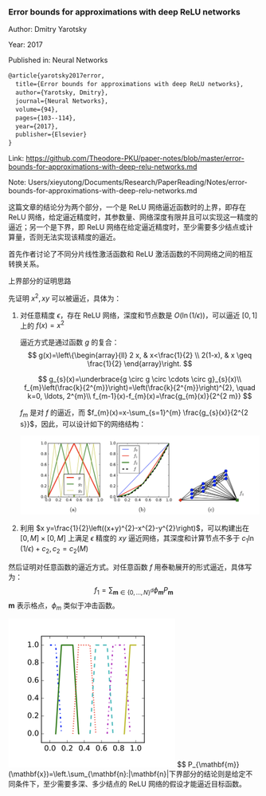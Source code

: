 ### Error bounds for approximations with deep ReLU networks

Author: Dmitry Yarotsky

Year: 2017

Published in: Neural Networks

```latex
@article{yarotsky2017error,
  title={Error bounds for approximations with deep ReLU networks},
  author={Yarotsky, Dmitry},
  journal={Neural Networks},
  volume={94},
  pages={103--114},
  year={2017},
  publisher={Elsevier}
}
```

Link: https://github.com/Theodore-PKU/paper-notes/blob/master/error-bounds-for-approximations-with-deep-relu-networks.md

Note: Users/xieyutong/Documents/Research/PaperReading/Notes/error-bounds-for-approximations-with-deep-relu-networks.md



这篇文章的结论分为两个部分，一个是 ReLU 网络逼近函数时的上界，即存在 ReLU 网络，给定逼近精度时，其参数量、网络深度有限并且可以实现这一精度的逼近；另一个是下界，即 ReLU 网络在给定逼近精度时，至少需要多少结点或计算量，否则无法实现该精度的逼近。

首先作者讨论了不同分片线性激活函数和 ReLU 激活函数的不同网络之间的相互转换关系。

上界部分的证明思路

先证明 $x^2, xy$ 可以被逼近，具体为：

1. 对任意精度 $\epsilon$，存在 ReLU 网络，深度和节点数是 $O(\ln (1/\epsilon))$，可以逼近 $[0,1]$ 上的 $f(x) = x^2$

   逼近方式是通过函数 $g$ 的复合：
   $$
   g(x)=\left\{\begin{array}{ll}
   2 x, & x<\frac{1}{2} \\
   2(1-x), & x \geq \frac{1}{2}
   \end{array}\right.
   $$

   $$
   g_{s}(x)=\underbrace{g \circ g \circ \cdots \circ g}_{s}(x)\\
   f_{m}\left(\frac{k}{2^{m}}\right)=\left(\frac{k}{2^{m}}\right)^{2}, \quad k=0, \ldots, 2^{m}\\
   f_{m-1}(x)-f_{m}(x)=\frac{g_{m}(x)}{2^{2 m}}
   $$

   $f_m$ 是对 $f$ 的逼近，而 $f_{m}(x)=x-\sum_{s=1}^{m} \frac{g_{s}(x)}{2^{2 s}}$，因此，可以设计如下的网络结构：

   <img src="https://raw.githubusercontent.com/Theodore-PKU/pictures/master/image-20200417192909251.png" alt="image-20200417192909251" style="zoom:50%;" />

2. 利用 $x y=\frac{1}{2}\left((x+y)^{2}-x^{2}-y^{2}\right)$，可以构建出在 $[0, M]\times[0,M]$ 上满足 $\epsilon$ 精度的 $xy$ 逼近网络，其深度和计算节点不多于 $c_{1} \ln (1 / \epsilon)+c_{2}, c_2 = c_2(M)$

然后证明对任意函数的逼近方式。对任意函数 $f$ 用泰勒展开的形式逼近，具体写为：
$$
f_{1}=\sum_{\mathbf{m} \in\{0, \ldots, N\}^{d}} \phi_{\mathbf{m}} P_{\mathbf{m}}
$$
$\boldsymbol{m}$ 表示格点，$\phi_m$ 类似于冲击函数。

<img src="https://raw.githubusercontent.com/Theodore-PKU/pictures/master/image-20200417193615072.png" alt="image-20200417193615072" style="zoom:50%;" />
$$
P_{\mathbf{m}}(\mathbf{x})=\left.\sum_{\mathbf{n}:|\mathbf{n}|<n} \frac{D^{\mathbf{n}} f}{\mathbf{n} !}\right|_{\mathbf{x}=\frac{\mathbf{m}}{N}}\left(\mathbf{x}-\frac{\mathbf{m}}{N}\right)^{\mathbf{n}}
$$
很显然，$P_m(x)$ 是局部泰勒展开。则 $f_1$ 可以写为：
$$
f_{1}(\mathbf{x})=\sum_{\mathbf{m} \in\{0, \ldots, N\}^{d}} \sum_{\mathbf{n}: \mathbf{n} |<n} a_{\mathbf{m}, \mathbf{n}} \phi_{\mathbf{m}}(\mathbf{x})\left(\mathbf{x}-\frac{\mathbf{m}}{N}\right)^{\mathbf{n}}
$$
每一项 $\phi_{\mathbf{m}}(\mathbf{x})\left(\mathbf{x}-\frac{\mathbf{m}}{N}\right)^{\mathbf{n}}$ 都可以利用 $xy$ 的逼近设计 ReLU 网络。最终的逼近网络的深度最多为 $c(\ln (1 / \epsilon)+1)$，计算结点数为 $c \epsilon^{-d / n}(\ln (1 / \epsilon)+1)$，$c = c(d,n)$。$d$ 指的是 $f$ 的自变量的维数，$n$ 是和导数性质有关的量。$d, n$ 表示了一类函数：
$$
F_{n, d}=\left\{f \in \mathcal{W}^{n, \infty}\left([0,1]^{d}\right):\|f\|_{\mathcal{W}^{n, \infty}\left([0,1]^{d}\right)} \leq 1\right\}
$$


下界部分的结论则是给定不同条件下，至少需要多深、多少结点的 ReLU 网络的假设才能逼近目标函数。

